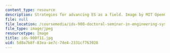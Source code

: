 ```yaml
---
content_type: resource
description: Strategies for advancing ES as a field. Image by MIT OpenCourseWare.
file: null
file_location: /coursemedia/ids-900-doctoral-seminar-in-engineering-systems-fall-2011/5d8a7b8f83eaae7c74e42331cf763928_ids-900f11.jpg
file_type: image/jpeg
resourcetype: Image
title: ids-900f11.jpg
uid: 5d8a7b8f-83ea-ae7c-74e4-2331cf763928
---
```

